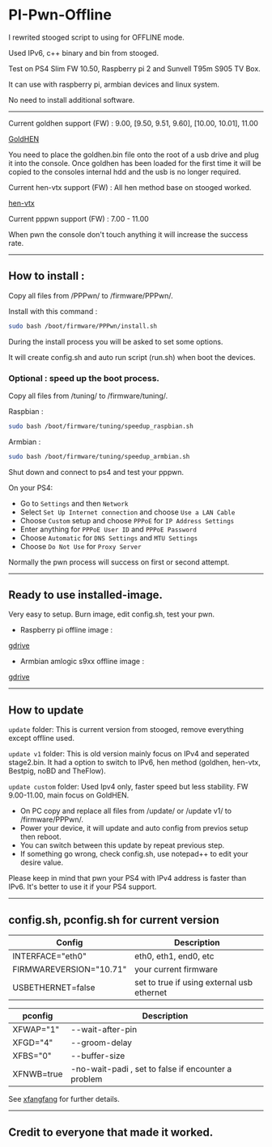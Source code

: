 # PI-Pwn-Offline

I rewrited stooged script to using for OFFLINE mode.

Used IPv6, c++ binary and bin from stooged.

Test on PS4 Slim FW 10.50, Raspberry pi 2 and Sunvell T95m S905 TV Box.

It can use with raspberry pi, armbian devices and linux system.

No need to install additional software.

---------------------------------------------------------------------------------------

Current goldhen support       (FW) : 9.00, [9.50, 9.51, 9.60], [10.00, 10.01], 11.00

[GoldHEN](https://github.com/GoldHEN/GoldHEN/releases)

You need to place the goldhen.bin file onto the root of a usb drive and plug it into the console.
Once goldhen has been loaded for the first time it will be copied to the consoles internal hdd and the usb is no longer required.

Current hen-vtx support       (FW) : All hen method base on stooged worked.

[hen-vtx](https://github.com/EchoStretch/ps4-hen-vtx/releases)

Current pppwn support         (FW) : 7.00 - 11.00

When pwn the console don't touch anything it will increase the success rate.

---------------------------------------------------------------------------------------


## How to install :

Copy all files from /PPPwn/ to /firmware/PPPwn/.

Install with this command :

```sh
sudo bash /boot/firmware/PPPwn/install.sh
```

During the install process you will be asked to set some options.

It will create config.sh and auto run script (run.sh) when boot the devices.

### Optional : speed up the boot process.

Copy all files from /tuning/ to /firmware/tuning/.

Raspbian :

```sh
sudo bash /boot/firmware/tuning/speedup_raspbian.sh
```

Armbian :

```sh
sudo bash /boot/firmware/tuning/speedup_armbian.sh
```

Shut down and connect to ps4 and test your pppwn.

On your PS4:

- Go to `Settings` and then `Network`
- Select `Set Up Internet connection` and choose `Use a LAN Cable`
- Choose `Custom` setup and choose `PPPoE` for `IP Address Settings`
- Enter anything for `PPPoE User ID` and `PPPoE Password`
- Choose `Automatic` for `DNS Settings` and `MTU Settings`
- Choose `Do Not Use` for `Proxy Server`

Normally the pwn process will success on first or second attempt.

---------------------------------------------------------------------------------------

## Ready to use installed-image.

Very easy to setup. Burn image, edit config.sh, test your pwn.

- Raspberry pi offline image :

[gdrive](https://drive.google.com/file/d/1B77cpOlqDezk_ZGb8Iq76Zwk2XyXiXLm/view)


- Armbian amlogic s9xx offline image :

[gdrive](https://drive.google.com/file/d/1lJDEnSDJddFn1aSHEMuiIIfhtkltQSNp/view)


---------------------------------------------------------------------------------------

## How to update 

`update` folder: This is current version from stooged, remove everything except offline used.

`update v1` folder: This is old version mainly focus on IPv4 and seperated stage2.bin.
It had a option to switch to IPv6, hen method (goldhen, hen-vtx, Bestpig, noBD and TheFlow).

`update custom` folder: Used Ipv4 only, faster speed but less stability.
FW 9.00-11.00, main focus on GoldHEN.

- On PC copy and replace all files from /update/ or /update v1/ to /firmware/PPPwn/.
- Power your device, it will update and auto config from previos setup then reboot.
- You can switch between this update by repeat previous step.
- If something go wrong, check config.sh, use notepad++ to edit your desire value.

Please keep in mind that pwn your PS4 with IPv4 address is faster than IPv6.
It's better to use it if your PS4 support.

---------------------------------------------------------------------------------------
## config.sh, pconfig.sh for current version

| Config | Description |
| --- | --- |
| INTERFACE="eth0" | eth0, eth1, end0, etc |
| FIRMWAREVERSION="10.71" | your current firmware |
| USBETHERNET=false | set to true if using external usb ethernet |

| pconfig | Description |
| --- | --- |
| XFWAP="1" | --wait-after-pin |
| XFGD="4" | --groom-delay |
| XFBS="0" | --buffer-size |
| XFNWB=true | -no-wait-padi , set to false if encounter a problem |

See [xfangfang](https://github.com/xfangfang/PPPwn_cpp) for further details.

---------------------------------------------------------------------------------------

## Credit to everyone that made it worked.

